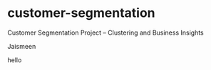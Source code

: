 # customer-segmentation
Customer Segmentation Project – Clustering and Business Insights

Jaismeen 

hello
